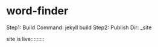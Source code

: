 # word-finder

<!-- ****Development time some steps ensure that..***** -->
Step1: Build Command: jekyll build
Step2: Publish Dir: \_site

site is live:::::::::

